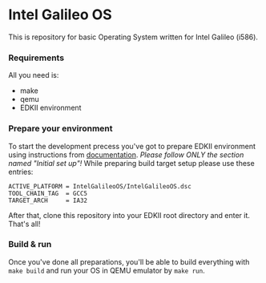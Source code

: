 Intel Galileo OS
================

This is repository for basic Operating System written for Intel Galileo (i586).

### Requirements

All you need is:
- make
- qemu
- EDKII environment

### Prepare your environment

To start the development precess you've got to prepare EDKII environment using instructions from [documentation](https://wiki.ubuntu.com/UEFI/EDK2#Initial_set_up). *Please follow ONLY the section named "Initial set up"!* While preparing build target setup please use these entries:

```
ACTIVE_PLATFORM = IntelGalileoOS/IntelGalileoOS.dsc
TOOL_CHAIN_TAG  = GCC5
TARGET_ARCH     = IA32
```

After that, clone this repository into your EDKII root directory and enter it. That's all!

### Build & run

Once you've done all preparations, you'll be able to build everything with `make build` and run your OS in QEMU emulator by `make run`.
